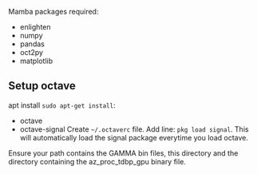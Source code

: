 Mamba packages required:
 - enlighten
 - numpy
 - pandas
 - oct2py
 - matplotlib

## Setup octave
apt install `sudo apt-get install`:
 - octave
 - octave-signal
Create `~/.octaverc` file. Add line: `pkg load signal`. This will automatically load the signal package everytime you load octave.

Ensure your path contains the GAMMA bin files, this directory and the directory containing the az_proc_tdbp_gpu binary file.